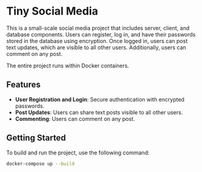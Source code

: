 # Tiny Social Media

This is a small-scale social media project that includes server, client, and database components. Users can register, log in, and have their passwords stored in the database using encryption. Once logged in, users can post text updates, which are visible to all other users. Additionally, users can comment on any post.

The entire project runs within Docker containers.
## Features

- **User Registration and Login**: Secure authentication with encrypted passwords.
- **Post Updates**: Users can share text posts visible to all other users.
- **Commenting**: Users can comment on any post.

## Getting Started

To build and run the project, use the following command:

```bash
docker-compose up --build
